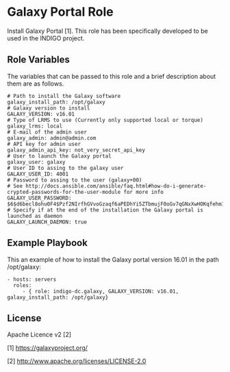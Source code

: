 Galaxy Portal Role 
==================

Install Galaxy Portal [1]. This role has been specifically developed to be used in the INDIGO project.

Role Variables
--------------

The variables that can be passed to this role and a brief description about them are as follows.

	# Path to install the Galaxy software
	galaxy_install_path: /opt/galaxy
	# Galaxy version to install
	GALAXY_VERSION: v16.01
	# Type of LRMS to use (Currently only supported local or torque)
	galaxy_lrms: local
	# E-mail of the admin user
	galaxy_admin: admin@admin.com
	# API key for admin user
	galaxy_admin_api_key: not_very_secret_api_key
	# User to launch the Galaxy portal
	galaxy_user: galaxy
	# User ID to assing to the galaxy user
	GALAXY_USER_ID: 4001
	# Password to assing to the user (galaxy+00)
	# See http://docs.ansible.com/ansible/faq.html#how-do-i-generate-crypted-passwords-for-the-user-module for more info
	GALAXY_USER_PASSWORD: $6$d6becl8ohu0F4$Pzf2NIrfhGVvoGzaqf6aPEDhYi5ZTbmujF0oGv7qGNxXwHOKqfehm197YzEGZqJ4lwxDL5jWU6goqeaMHic3s0
	# Specify if at the end of the installation the Galaxy portal is launched as daemon
	GALAXY_LAUNCH_DAEMON: true

Example Playbook
----------------

This an example of how to install the Galaxy portal version 16.01 in the path /opt/galaxy:

    - hosts: servers
      roles:
         - { role: indigo-dc.galaxy, GALAXY_VERSION: v16.01,  galaxy_install_path: /opt/galaxy}

License
-------

Apache Licence v2 [2]

[1] https://galaxyproject.org/

[2] http://www.apache.org/licenses/LICENSE-2.0
